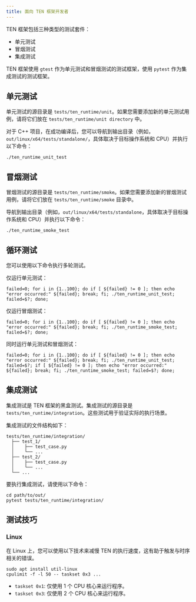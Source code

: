 ```yaml
---
title: 面向 TEN 框架开发者
---
```


TEN 框架包括三种类型的测试套件：

- 单元测试
- 冒烟测试
- 集成测试

TEN 框架使用 `gtest` 作为单元测试和冒烟测试的测试框架，使用 `pytest` 作为集成测试的测试框架。

## 单元测试

单元测试的源目录是 `tests/ten_runtime/unit`。如果您需要添加新的单元测试用例，请将它们放在 `tests/ten_runtime/unit directory` 中。

对于 C++ 项目，在成功编译后，您可以导航到输出目录（例如，`out/linux/x64/tests/standalone/`，具体取决于目标操作系统和 CPU）并执行以下命令：

```shell
./ten_runtime_unit_test
```

## 冒烟测试

冒烟测试的源目录是 `tests/ten_runtime/smoke`。如果您需要添加新的冒烟测试用例，请将它们放在 `tests/ten_runtime/smoke` 目录中。

导航到输出目录（例如，`out/linux/x64/tests/standalone`，具体取决于目标操作系统和 CPU）并执行以下命令：

```shell
./ten_runtime_smoke_test
```

## 循环测试

您可以使用以下命令执行多轮测试。

仅运行单元测试：

```shell
failed=0; for i in {1..100}; do if [ ${failed} != 0 ]; then echo "error occurred:" ${failed}; break; fi; ./ten_runtime_unit_test; failed=$?; done;
```

仅运行冒烟测试：

```shell
failed=0; for i in {1..100}; do if [ ${failed} != 0 ]; then echo "error occurred:" ${failed}; break; fi; ./ten_runtime_smoke_test; failed=$?; done;
```

同时运行单元测试和冒烟测试：

```shell
failed=0; for i in {1..100}; do if [ ${failed} != 0 ]; then echo "error occurred:" ${failed}; break; fi; ./ten_runtime_unit_test; failed=$?; if [ ${failed} != 0 ]; then echo "error occurred:" ${failed}; break; fi; ./ten_runtime_smoke_test; failed=$?; done;
```

## 集成测试

集成测试是 TEN 框架的黑盒测试。集成测试的源目录是 `tests/ten_runtime/integration`。这些测试用于验证实际的执行场景。

集成测试的文件结构如下：

```text
tests/ten_runtime/integration/
  ├── test_1/
  │    ├── test_case.py
  │    └── ...
  ├── test_2/
  │    ├── test_case.py
  │    └── ...
  └── ...
```

要执行集成测试，请使用以下命令：

```shell
cd path/to/out/
pytest tests/ten_runtime/integration/
```

## 测试技巧

### Linux

在 Linux 上，您可以使用以下技术来减慢 TEN 的执行速度，这有助于触发与时序相关的错误。

```shell
sudo apt install util-linux
cpulimit -f -l 50 -- taskset 0x3 ...
```

- `taskset 0x1`: 仅使用 1 个 CPU 核心来运行程序。
- `taskset 0x3`: 仅使用 2 个 CPU 核心来运行程序。
